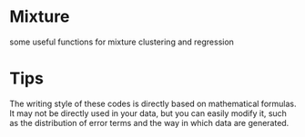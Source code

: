 # Mixture
some useful functions for mixture clustering and regression

# Tips
The writing style of these codes is directly based on mathematical formulas. It may not be directly used in your data, but you can easily modify it, such as the distribution of error terms and the way in which data are generated.
